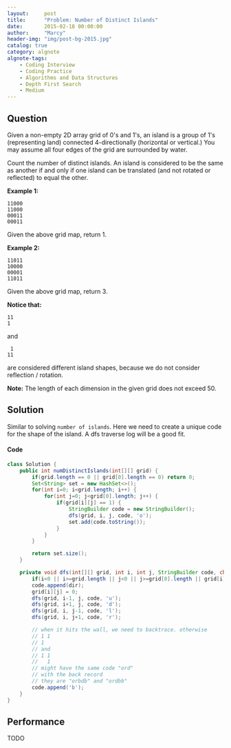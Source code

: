 ```yaml
---
layout:     post
title:      "Problem: Number of Distinct Islands"
date:       2015-02-18 00:00:00
author:     "Marcy"
header-img: "img/post-bg-2015.jpg"
catalog: true
category: algnote
algnote-tags:
    - Coding Interview
    - Coding Practice
    - Algorithms and Data Structures
    - Depth First Search
    - Medium
---
```


## Question

Given a non-empty 2D array grid of 0's and 1's, an island is a group of 1's (representing land) connected 4-directionally (horizontal or vertical.) You may assume all four edges of the grid are surrounded by water.

Count the number of distinct islands. An island is considered to be the same as another if and only if one island can be translated (and not rotated or reflected) to equal the other.

**Example 1:**
```
11000
11000
00011
00011
```
Given the above grid map, return 1.

**Example 2:**
```
11011
10000
00001
11011
```
Given the above grid map, return 3.

**Notice that:**
```
11
1
```
and
```
 1
11
```
are considered different island shapes, because we do not consider reflection / rotation.

**Note:** The length of each dimension in the given grid does not exceed 50.

## Solution
Similar to solving `number of islands`. Here we need to create a unique code for the shape of the island. A dfs traverse log will be a good fit.

#### Code
```java
class Solution {
    public int numDistinctIslands(int[][] grid) {
        if(grid.length == 0 || grid[0].length == 0) return 0;
        Set<String> set = new HashSet<>();
        for(int i=0; i<grid.length; i++) {
            for(int j=0; j<grid[0].length; j++) {
                if(grid[i][j] == 1) {
                    StringBuilder code = new StringBuilder();
                    dfs(grid, i, j, code, 'o');
                    set.add(code.toString());
                }
            }
        }

        return set.size();
    }

    private void dfs(int[][] grid, int i, int j, StringBuilder code, char dir) {
        if(i<0 || i>=grid.length || j<0 || j>=grid[0].length || grid[i][j] == 0) return;
        code.append(dir);
        grid[i][j] = 0;
        dfs(grid, i-1, j, code, 'u');
        dfs(grid, i+1, j, code, 'd');
        dfs(grid, i, j-1, code, 'l');
        dfs(grid, i, j+1, code, 'r');

        // when it hits the wall, we need to backtrace. otherwise
        // 1 1
        // 1
        // and
        // 1 1
        //   1
        // might have the same code "ord"
        // with the back record
        // they are "orbdb" and "ordbb"
        code.append('b');
    }
}
```

## Performance
TODO
